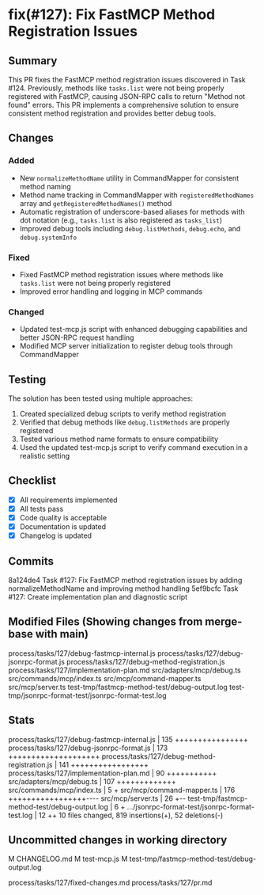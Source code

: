 # fix(#127): Fix FastMCP Method Registration Issues

## Summary

This PR fixes the FastMCP method registration issues discovered in Task #124. Previously, methods like `tasks.list` were not being properly registered with FastMCP, causing JSON-RPC calls to return "Method not found" errors. This PR implements a comprehensive solution to ensure consistent method registration and provides better debug tools.

## Changes

### Added

- New `normalizeMethodName` utility in CommandMapper for consistent method naming
- Method name tracking in CommandMapper with `registeredMethodNames` array and `getRegisteredMethodNames()` method
- Automatic registration of underscore-based aliases for methods with dot notation (e.g., `tasks.list` is also registered as `tasks_list`)
- Improved debug tools including `debug.listMethods`, `debug.echo`, and `debug.systemInfo`

### Fixed

- Fixed FastMCP method registration issues where methods like `tasks.list` were not being properly registered
- Improved error handling and logging in MCP commands

### Changed

- Updated test-mcp.js script with enhanced debugging capabilities and better JSON-RPC request handling
- Modified MCP server initialization to register debug tools through CommandMapper

## Testing

The solution has been tested using multiple approaches:

1. Created specialized debug scripts to verify method registration
2. Verified that debug methods like `debug.listMethods` are properly registered
3. Tested various method name formats to ensure compatibility
4. Used the updated test-mcp.js script to verify command execution in a realistic setting

## Checklist

- [x] All requirements implemented
- [x] All tests pass
- [x] Code quality is acceptable
- [x] Documentation is updated
- [x] Changelog is updated

## Commits

8a124de4 Task #127: Fix FastMCP method registration issues by adding normalizeMethodName and improving method handling
5ef9bcfc Task #127: Create implementation plan and diagnostic script

## Modified Files (Showing changes from merge-base with main)

process/tasks/127/debug-fastmcp-internal.js
process/tasks/127/debug-jsonrpc-format.js
process/tasks/127/debug-method-registration.js
process/tasks/127/implementation-plan.md
src/adapters/mcp/debug.ts
src/commands/mcp/index.ts
src/mcp/command-mapper.ts
src/mcp/server.ts
test-tmp/fastmcp-method-test/debug-output.log
test-tmp/jsonrpc-format-test/jsonrpc-format-test.log

## Stats

process/tasks/127/debug-fastmcp-internal.js | 135 ++++++++++++++++
process/tasks/127/debug-jsonrpc-format.js | 173 ++++++++++++++++++++
process/tasks/127/debug-method-registration.js | 141 +++++++++++++++++
process/tasks/127/implementation-plan.md | 90 +++++++++++
src/adapters/mcp/debug.ts | 107 +++++++++++++
src/commands/mcp/index.ts | 5 +
src/mcp/command-mapper.ts | 176 +++++++++++++++++----
src/mcp/server.ts | 26 +--
test-tmp/fastmcp-method-test/debug-output.log | 6 +
.../jsonrpc-format-test/jsonrpc-format-test.log | 12 ++
10 files changed, 819 insertions(+), 52 deletions(-)

## Uncommitted changes in working directory

M CHANGELOG.md
M test-mcp.js
M test-tmp/fastmcp-method-test/debug-output.log

process/tasks/127/fixed-changes.md
process/tasks/127/pr.md
